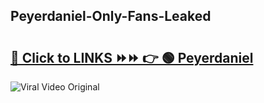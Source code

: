 
 ## Peyerdaniel-Only-Fans-Leaked

# <h2><a href="https://clipsfans.com/Peyerdaniel&ref=git">🔗 Click to LINKS ⏩⏩ 👉 🟢 Peyerdaniel </a></h2>

<a href="https://clipsfans.com/Peyerdaniel&ref=git" rel="nofollow" data-target="animated-image.originalLink"><img src="https://i.ibb.co.com/xMMVF88/686577567.gif" alt="Viral Video Original" style="max-width: 100%; display: inline-block;" data-target="animated-image.originalImage"></a>
